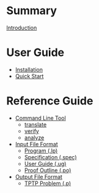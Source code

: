 # Summary

[Introduction](introduction.md)

# User Guide
- [Installation]()
- [Quick Start]()

# Reference Guide
- [Command Line Tool](cli.md)
  - [translate](translate.md)
  - [verify](verify.md)
  - [analyze](analyze.md)
- [Input File Format](input_files.md)
  - [Program (.lp)](program.md)
  - [Specification (.spec)](specification.md)
  - [User Guide (.ug)](guide.md)
  - [Proof Outline (.po)](outline.md)
- [Output File Format]()
  - [TPTP Problem (.p)]()
